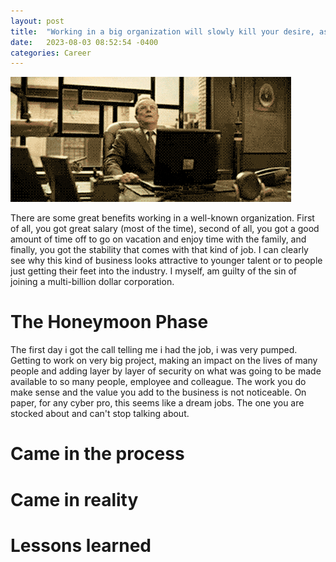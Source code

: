 ```yaml
---
layout: post
title:  "Working in a big organization will slowly kill your desire, as a security pro"
date:   2023-08-03 08:52:54 -0400
categories: Career
---
```

![Smash_PC](https://github.com/Noodlefishh/Noodlefishh.github.io/blob/main/assets/_media/smash.gif)

There are some great benefits working in a well-known organization. First of all, you got great salary (most of the time), second of all, you got a good amount of time off to go on vacation and enjoy time with the family, and finally, you got the stability that comes with that kind of job. I can clearly see why this kind of business looks attractive to younger talent or to people just getting their feet into the industry. I myself, am guilty of the sin of joining a multi-billion dollar corporation. 

# The Honeymoon Phase
The first day i got the call telling me i had the job, i was very pumped. Getting to work on very big project, making an impact on the lives of many people and adding layer by layer of security on what was going to be made available to so many people, employee and colleague. The work you do make sense and the value you add to the business is not noticeable. On paper, for any cyber pro, this seems like a dream jobs. The one you are stocked about and can't stop talking about.

# Came in the process


# Came in reality



# Lessons learned



[def]: smash.gif